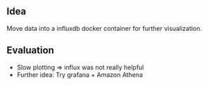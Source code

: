 ## Idea

Move data into a influxdb docker container for further visualization.

## Evaluation

* Slow plotting => influx was not really helpful
* Further idea: Try grafana + Amazon Athena
